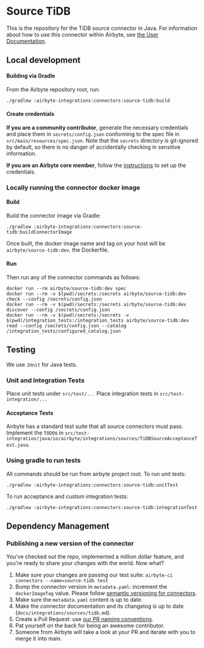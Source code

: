 # Source TiDB

This is the repository for the TiDB source connector in Java.
For information about how to use this connector within Airbyte, see [the User Documentation](https://docs.airbyte.io/integrations/sources/tidb).

## Local development

#### Building via Gradle

From the Airbyte repository root, run:

```
./gradlew :airbyte-integrations:connectors:source-tidb:build
```

#### Create credentials

**If you are a community contributor**, generate the necessary credentials and place them in `secrets/config.json` conforming to the spec file in `src/main/resources/spec.json`.
Note that the `secrets` directory is git-ignored by default, so there is no danger of accidentally checking in sensitive information.

**If you are an Airbyte core member**, follow the [instructions](https://docs.airbyte.io/connector-development#using-credentials-in-ci) to set up the credentials.

### Locally running the connector docker image

#### Build

Build the connector image via Gradle:

```
./gradlew :airbyte-integrations:connectors:source-tidb:buildConnectorImage
```

Once built, the docker image name and tag on your host will be `airbyte/source-tidb:dev`.
the Dockerfile.

#### Run

Then run any of the connector commands as follows:

```
docker run --rm airbyte/source-tidb:dev spec
docker run --rm -v $(pwd)/secrets:/secrets airbyte/source-tidb:dev check --config /secrets/config.json
docker run --rm -v $(pwd)/secrets:/secrets airbyte/source-tidb:dev discover --config /secrets/config.json
docker run --rm -v $(pwd)/secrets:/secrets -v $(pwd)/integration_tests:/integration_tests airbyte/source-tidb:dev read --config /secrets/config.json --catalog /integration_tests/configured_catalog.json
```

## Testing

We use `JUnit` for Java tests.

### Unit and Integration Tests

Place unit tests under `src/test/...`
Place integration tests in `src/test-integration/...`

#### Acceptance Tests

Airbyte has a standard test suite that all source connectors must pass. Implement the `TODO`s in
`src/test-integration/java/io/airbyte/integrations/sources/TiDBSourceAcceptanceTest.java`.

### Using gradle to run tests

All commands should be run from airbyte project root.
To run unit tests:

```
./gradlew :airbyte-integrations:connectors:source-tidb:unitTest
```

To run acceptance and custom integration tests:

```
./gradlew :airbyte-integrations:connectors:source-tidb:integrationTest
```

## Dependency Management

### Publishing a new version of the connector

You've checked out the repo, implemented a million dollar feature, and you're ready to share your changes with the world. Now what?

1. Make sure your changes are passing our test suite: `airbyte-ci connectors --name=source-tidb test`
2. Bump the connector version in `metadata.yaml`: increment the `dockerImageTag` value. Please follow [semantic versioning for connectors](https://docs.airbyte.com/contributing-to-airbyte/resources/pull-requests-handbook/#semantic-versioning-for-connectors).
3. Make sure the `metadata.yaml` content is up to date.
4. Make the connector documentation and its changelog is up to date (`docs/integrations/sources/tidb.md`).
5. Create a Pull Request: use [our PR naming conventions](https://docs.airbyte.com/contributing-to-airbyte/resources/pull-requests-handbook/#pull-request-title-convention).
6. Pat yourself on the back for being an awesome contributor.
7. Someone from Airbyte will take a look at your PR and iterate with you to merge it into main.
